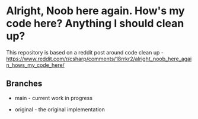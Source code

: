 # Alright, Noob here again. How's my code here? Anything I should clean up?

This repository is based on a reddit post around code clean up - https://www.reddit.com/r/csharp/comments/18rrkr2/alright_noob_here_again_hows_my_code_here/

## Branches

* main - current work in progress

* original - the original implementation
